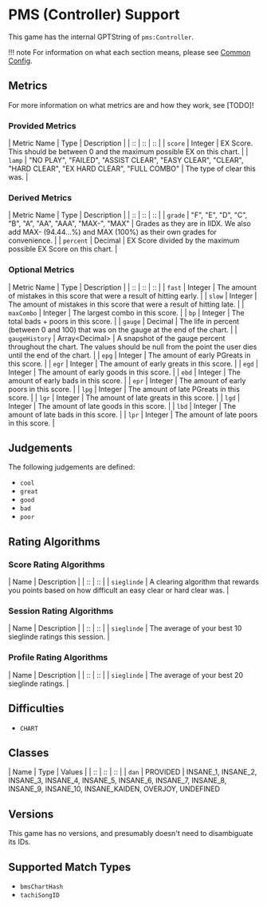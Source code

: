 # PMS (Controller) Support

This game has the internal GPTString of `pms:Controller`.

!!! note
	For information on what each section means, please see [Common Config](../common-config/index.md).

## Metrics

For more information on what metrics are and how they work, see [TODO]!

### Provided Metrics

| Metric Name | Type | Description |
| :: | :: | :: |
| `score` | Integer | EX Score. This should be between 0 and the maximum possible EX on this chart. |
| `lamp` | "NO PLAY", "FAILED", "ASSIST CLEAR", "EASY CLEAR", "CLEAR", "HARD CLEAR", "EX HARD CLEAR", "FULL COMBO" | The type of clear this was. |

### Derived Metrics

| Metric Name | Type | Description |
| :: | :: | :: |
| `grade` | "F", "E", "D", "C", "B", "A", "AA", "AAA", "MAX-", "MAX" | Grades as they are in IIDX. We also add MAX- (94.44...%) and MAX (100%) as their own grades for convenience. |
| `percent` | Decimal | EX Score divided by the maximum possible EX Score on this chart. |

### Optional Metrics

| Metric Name | Type | Description |
| :: | :: | :: |
| `fast` | Integer | The amount of mistakes in this score that were a result of hitting early. |
| `slow` | Integer | The amount of mistakes in this score that were a result of hitting late. |
| `maxCombo` | Integer | The largest combo in this score. |
| `bp` | Integer | The total bads + poors in this score. |
| `gauge` | Decimal | The life in percent (between 0 and 100) that was on the gauge at the end of the chart. |
| `gaugeHistory` | Array&lt;Decimal&gt; | A snapshot of the gauge percent throughout the chart. The values should be null from the point the user dies until the end of the chart. |
| `epg` | Integer | The amount of early PGreats in this score. |
| `egr` | Integer | The amount of early greats in this score. |
| `egd` | Integer | The amount of early goods in this score. |
| `ebd` | Integer | The amount of early bads in this score. |
| `epr` | Integer | The amount of early poors in this score. |
| `lpg` | Integer | The amount of late PGreats in this score. |
| `lgr` | Integer | The amount of late greats in this score. |
| `lgd` | Integer | The amount of late goods in this score. |
| `lbd` | Integer | The amount of late bads in this score. |
| `lpr` | Integer | The amount of late poors in this score. |

## Judgements

The following judgements are defined:

- `cool`
- `great`
- `good`
- `bad`
- `poor`

## Rating Algorithms

### Score Rating Algorithms

| Name | Description |
| :: | :: |
| `sieglinde` | A clearing algorithm that rewards you points based on how difficult an easy clear or hard clear was. |

### Session Rating Algorithms

| Name | Description |
| :: | :: |
| `sieglinde` | The average of your best 10 sieglinde ratings this session. |

### Profile Rating Algorithms

| Name | Description |
| :: | :: |
| `sieglinde` | The average of your best 20 sieglinde ratings. |

## Difficulties

- `CHART`

## Classes

| Name | Type | Values |
| :: | :: | :: |
| `dan` | PROVIDED | INSANE_1, INSANE_2, INSANE_3, INSANE_4, INSANE_5, INSANE_6, INSANE_7, INSANE_8, INSANE_9, INSANE_10, INSANE_KAIDEN, OVERJOY, UNDEFINED

## Versions

This game has no versions, and presumably doesn't need to disambiguate its IDs.

## Supported Match Types

- `bmsChartHash`
- `tachiSongID`
